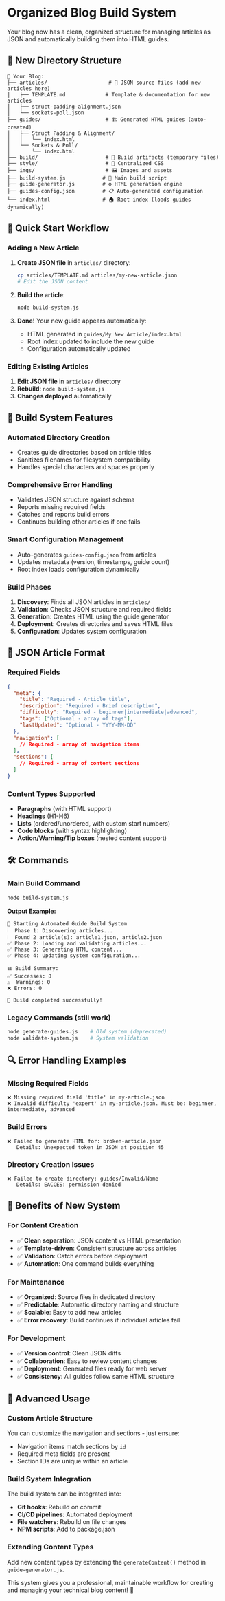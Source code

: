 # Organized Blog Build System

Your blog now has a clean, organized structure for managing articles as JSON and automatically building them into HTML guides.

## 📁 New Directory Structure

```
📁 Your Blog:
├── articles/                    # 📝 JSON source files (add new articles here)
│   ├── TEMPLATE.md             # Template & documentation for new articles  
│   ├── struct-padding-alignment.json
│   └── sockets-poll.json
├── guides/                     # 🏗️ Generated HTML guides (auto-created)
│   ├── Struct Padding & Alignment/
│   │   └── index.html
│   └── Sockets & Poll/
│       └── index.html
├── build/                      # 🔧 Build artifacts (temporary files)
├── style/                      # 🎨 Centralized CSS
├── imgs/                       # 🖼️ Images and assets
├── build-system.js            # 🚀 Main build script
├── guide-generator.js         # ⚙️ HTML generation engine
├── guides-config.json         # 📋 Auto-generated configuration
└── index.html                 # 🏠 Root index (loads guides dynamically)
```

## 🚀 Quick Start Workflow

### Adding a New Article

1. **Create JSON file** in `articles/` directory:
   ```bash
   cp articles/TEMPLATE.md articles/my-new-article.json
   # Edit the JSON content
   ```

2. **Build the article**:
   ```bash
   node build-system.js
   ```

3. **Done!** Your new guide appears automatically:
   - HTML generated in `guides/My New Article/index.html`
   - Root index updated to include the new guide
   - Configuration automatically updated

### Editing Existing Articles

1. **Edit JSON file** in `articles/` directory
2. **Rebuild**: `node build-system.js`
3. **Changes deployed** automatically

## 🔧 Build System Features

### **Automated Directory Creation**
- Creates guide directories based on article titles
- Sanitizes filenames for filesystem compatibility
- Handles special characters and spaces properly

### **Comprehensive Error Handling**
- Validates JSON structure against schema
- Reports missing required fields
- Catches and reports build errors
- Continues building other articles if one fails

### **Smart Configuration Management**
- Auto-generates `guides-config.json` from articles
- Updates metadata (version, timestamps, guide count)
- Root index loads configuration dynamically

### **Build Phases**
1. **Discovery**: Finds all JSON articles in `articles/`
2. **Validation**: Checks JSON structure and required fields
3. **Generation**: Creates HTML using the guide generator
4. **Deployment**: Creates directories and saves HTML files
5. **Configuration**: Updates system configuration

## 📝 JSON Article Format

### Required Fields
```json
{
  "meta": {
    "title": "Required - Article title",
    "description": "Required - Brief description", 
    "difficulty": "Required - beginner|intermediate|advanced",
    "tags": ["Optional - array of tags"],
    "lastUpdated": "Optional - YYYY-MM-DD"
  },
  "navigation": [
    // Required - array of navigation items
  ],
  "sections": [
    // Required - array of content sections
  ]
}
```

### Content Types Supported
- **Paragraphs** (with HTML support)
- **Headings** (H1-H6)
- **Lists** (ordered/unordered, with custom start numbers)
- **Code blocks** (with syntax highlighting)
- **Action/Warning/Tip boxes** (nested content support)

## 🛠️ Commands

### Main Build Command
```bash
node build-system.js
```

**Output Example:**
```
🚀 Starting Automated Guide Build System
ℹ️  Phase 1: Discovering articles...
ℹ️  Found 2 article(s): article1.json, article2.json  
✅ Phase 2: Loading and validating articles...
✅ Phase 3: Generating HTML content...
✅ Phase 4: Updating system configuration...

📊 Build Summary:
✅ Successes: 8
⚠️  Warnings: 0  
❌ Errors: 0

🎉 Build completed successfully!
```

### Legacy Commands (still work)
```bash
node generate-guides.js    # Old system (deprecated)
node validate-system.js    # System validation
```

## 🔍 Error Handling Examples

### Missing Required Fields
```
❌ Missing required field 'title' in my-article.json
❌ Invalid difficulty 'expert' in my-article.json. Must be: beginner, intermediate, advanced
```

### Build Errors
```
❌ Failed to generate HTML for: broken-article.json
   Details: Unexpected token in JSON at position 45
```

### Directory Creation Issues
```
❌ Failed to create directory: guides/Invalid/Name
   Details: EACCES: permission denied
```

## 🎯 Benefits of New System

### **For Content Creation**
- ✅ **Clean separation**: JSON content vs HTML presentation
- ✅ **Template-driven**: Consistent structure across articles
- ✅ **Validation**: Catch errors before deployment
- ✅ **Automation**: One command builds everything

### **For Maintenance** 
- ✅ **Organized**: Source files in dedicated directory
- ✅ **Predictable**: Automatic directory naming and structure
- ✅ **Scalable**: Easy to add new articles
- ✅ **Error recovery**: Build continues if individual articles fail

### **For Development**
- ✅ **Version control**: Clean JSON diffs
- ✅ **Collaboration**: Easy to review content changes
- ✅ **Deployment**: Generated files ready for web server
- ✅ **Consistency**: All guides follow same HTML structure

## 🚀 Advanced Usage

### Custom Article Structure
You can customize the navigation and sections - just ensure:
- Navigation items match sections by `id`
- Required meta fields are present
- Section IDs are unique within an article

### Build System Integration
The build system can be integrated into:
- **Git hooks**: Rebuild on commit
- **CI/CD pipelines**: Automated deployment
- **File watchers**: Rebuild on file changes
- **NPM scripts**: Add to package.json

### Extending Content Types
Add new content types by extending the `generateContent()` method in `guide-generator.js`.

This system gives you a professional, maintainable workflow for creating and managing your technical blog content! 🎉